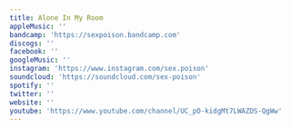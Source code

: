 ```yaml
---
title: Alone In My Room
appleMusic: ''
bandcamp: 'https://sexpoison.bandcamp.com'
discogs: ''
facebook: ''
googleMusic: ''
instagram: 'https://www.instagram.com/sex.poison'
soundcloud: 'https://soundcloud.com/sex-poison'
spotify: ''
twitter: ''
website: ''
youtube: 'https://www.youtube.com/channel/UC_pO-kidgMt7LWAZDS-QgWw'
---
```

